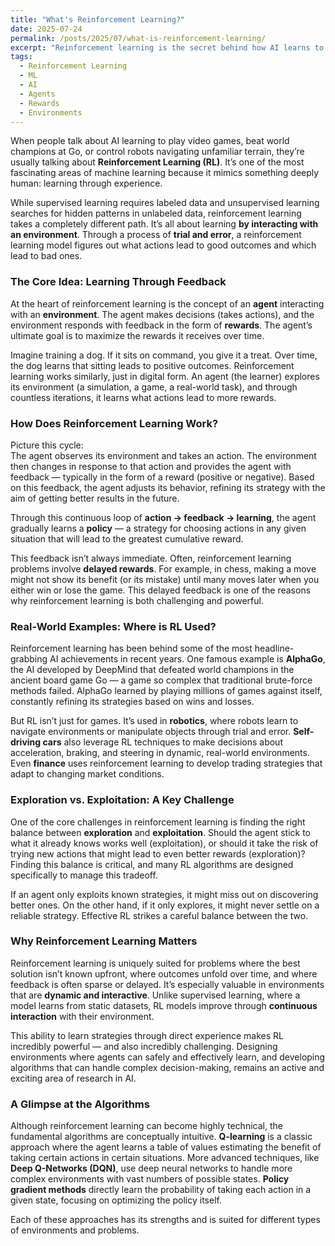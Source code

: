 ```yaml
---
title: "What's Reinforcement Learning?"
date: 2025-07-24
permalink: /posts/2025/07/what-is-reinforcement-learning/
excerpt: "Reinforcement learning is the secret behind how AI learns to play games, drive cars, and control robots — but how does it work? In this post, we’ll break down the key ideas of agents, environments, rewards, and policies to show you how machines learn through trial and error. Ready to level up your AI knowledge? Let’s dive in!"
tags:
  - Reinforcement Learning
  - ML
  - AI
  - Agents
  - Rewards
  - Environments
---
```


When people talk about AI learning to play video games, beat world champions at Go, or control robots navigating unfamiliar terrain, they’re usually talking about **Reinforcement Learning (RL)**. It’s one of the most fascinating areas of machine learning because it mimics something deeply human: learning through experience.

While supervised learning requires labeled data and unsupervised learning searches for hidden patterns in unlabeled data, reinforcement learning takes a completely different path. It’s all about learning **by interacting with an environment**. Through a process of **trial and error**, a reinforcement learning model figures out what actions lead to good outcomes and which lead to bad ones.

### The Core Idea: Learning Through Feedback  
At the heart of reinforcement learning is the concept of an **agent** interacting with an **environment**. The agent makes decisions (takes actions), and the environment responds with feedback in the form of **rewards**. The agent’s ultimate goal is to maximize the rewards it receives over time.

Imagine training a dog. If it sits on command, you give it a treat. Over time, the dog learns that sitting leads to positive outcomes. Reinforcement learning works similarly, just in digital form. An agent (the learner) explores its environment (a simulation, a game, a real-world task), and through countless iterations, it learns what actions lead to more rewards.

### How Does Reinforcement Learning Work?  
Picture this cycle:  
The agent observes its environment and takes an action. The environment then changes in response to that action and provides the agent with feedback — typically in the form of a reward (positive or negative). Based on this feedback, the agent adjusts its behavior, refining its strategy with the aim of getting better results in the future.

Through this continuous loop of **action → feedback → learning**, the agent gradually learns a **policy** — a strategy for choosing actions in any given situation that will lead to the greatest cumulative reward.

This feedback isn’t always immediate. Often, reinforcement learning problems involve **delayed rewards**. For example, in chess, making a move might not show its benefit (or its mistake) until many moves later when you either win or lose the game. This delayed feedback is one of the reasons why reinforcement learning is both challenging and powerful.

### Real-World Examples: Where is RL Used?  
Reinforcement learning has been behind some of the most headline-grabbing AI achievements in recent years. One famous example is **AlphaGo**, the AI developed by DeepMind that defeated world champions in the ancient board game Go — a game so complex that traditional brute-force methods failed. AlphaGo learned by playing millions of games against itself, constantly refining its strategies based on wins and losses.

But RL isn’t just for games. It’s used in **robotics**, where robots learn to navigate environments or manipulate objects through trial and error. **Self-driving cars** also leverage RL techniques to make decisions about acceleration, braking, and steering in dynamic, real-world environments. Even **finance** uses reinforcement learning to develop trading strategies that adapt to changing market conditions.

### Exploration vs. Exploitation: A Key Challenge  
One of the core challenges in reinforcement learning is finding the right balance between **exploration** and **exploitation**. Should the agent stick to what it already knows works well (exploitation), or should it take the risk of trying new actions that might lead to even better rewards (exploration)? Finding this balance is critical, and many RL algorithms are designed specifically to manage this tradeoff.

If an agent only exploits known strategies, it might miss out on discovering better ones. On the other hand, if it only explores, it might never settle on a reliable strategy. Effective RL strikes a careful balance between the two.

### Why Reinforcement Learning Matters  
Reinforcement learning is uniquely suited for problems where the best solution isn’t known upfront, where outcomes unfold over time, and where feedback is often sparse or delayed. It’s especially valuable in environments that are **dynamic and interactive**. Unlike supervised learning, where a model learns from static datasets, RL models improve through **continuous interaction** with their environment.

This ability to learn strategies through direct experience makes RL incredibly powerful — and also incredibly challenging. Designing environments where agents can safely and effectively learn, and developing algorithms that can handle complex decision-making, remains an active and exciting area of research in AI.

### A Glimpse at the Algorithms  
Although reinforcement learning can become highly technical, the fundamental algorithms are conceptually intuitive. **Q-learning** is a classic approach where the agent learns a table of values estimating the benefit of taking certain actions in certain situations. More advanced techniques, like **Deep Q-Networks (DQN)**, use deep neural networks to handle more complex environments with vast numbers of possible states. **Policy gradient methods** directly learn the probability of taking each action in a given state, focusing on optimizing the policy itself.

Each of these approaches has its strengths and is suited for different types of environments and problems.

